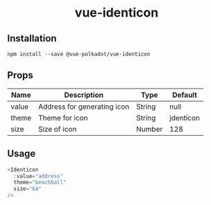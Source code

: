 <h1 align="center">vue-identicon</h1>

<!-- <h5 align="center">Identicon</h5> -->

## Installation
`npm install --save @vue-polkadot/vue-identicon`

## Props

| Name  | Description                 | Type   | Default   |
|-------|-----------------------------|--------|-----------|
| value | Address for generating icon | String | null      |
| theme | Theme for icon              | String | jdenticon |
| size  | Size of icon                | Number | 128       |

## Usage

```js
<Identicon
  :value="address"
  theme="beachball"
  size="64"
/>
```

